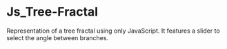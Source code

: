 # Js_Tree-Fractal
Representation of a tree fractal using only JavaScript. It features a slider to select the angle between branches.
